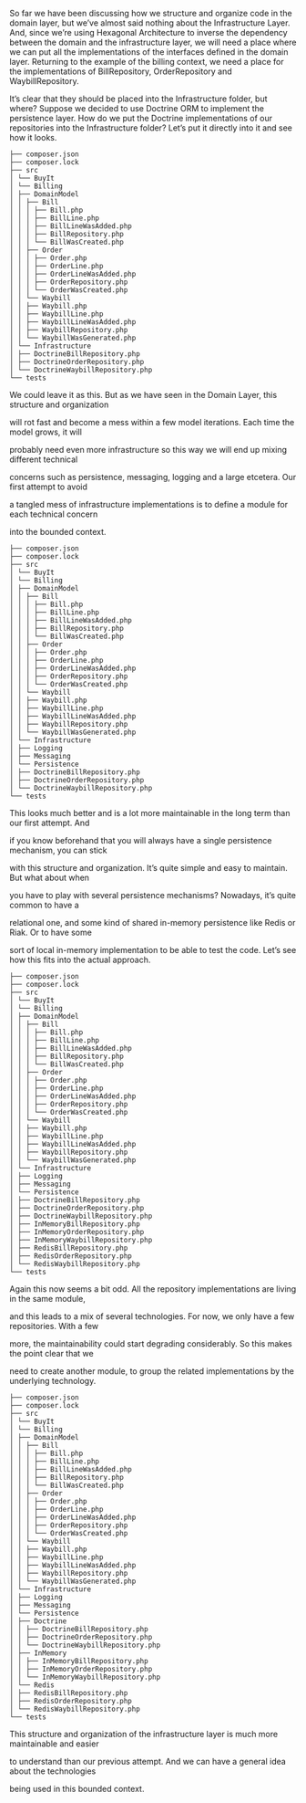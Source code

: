 So far we have been discussing how we structure and organize code in the domain layer, but we’ve almost said nothing about the Infrastructure Layer. And, since we’re using Hexagonal Architecture to inverse the dependency between the domain and the infrastructure layer, we will need a place where we can put all the implementations of the interfaces defined in the domain layer. Returning to the example of the billing context, we need a place for the implementations of BillRepository, OrderRepository and WaybillRepository.

It’s clear that they should be placed into the Infrastructure folder, but where? Suppose we decided to use Doctrine ORM to implement the persistence layer. How do we put the Doctrine implementations of our repositories into the Infrastructure folder? Let’s put it directly into it and see how it looks.

```
├── composer.json
├── composer.lock
├── src
│ └── BuyIt
│ └── Billing
│ ├── DomainModel
│ │ ├── Bill
│ │ │ ├── Bill.php
│ │ │ ├── BillLine.php
│ │ │ ├── BillLineWasAdded.php
│ │ │ ├── BillRepository.php
│ │ │ └── BillWasCreated.php
│ │ ├── Order
│ │ │ ├── Order.php
│ │ │ ├── OrderLine.php
│ │ │ ├── OrderLineWasAdded.php
│ │ │ ├── OrderRepository.php
│ │ │ └── OrderWasCreated.php
│ │ └── Waybill
│ │ ├── Waybill.php
│ │ ├── WaybillLine.php
│ │ ├── WaybillLineWasAdded.php
│ │ ├── WaybillRepository.php
│ │ └── WaybillWasGenerated.php
│ └── Infrastructure
│ ├── DoctrineBillRepository.php
│ ├── DoctrineOrderRepository.php
│ └── DoctrineWaybillRepository.php
└── tests
```

We could leave it as this. But as we have seen in the Domain Layer, this structure and organization

will rot fast and become a mess within a few model iterations. Each time the model grows, it will

probably need even more infrastructure so this way we will end up mixing different technical

concerns such as persistence, messaging, logging and a large etcetera. Our first attempt to avoid

a tangled mess of infrastructure implementations is to define a module for each technical concern

into the bounded context.

```
├── composer.json
├── composer.lock
├── src
│ └── BuyIt
│ └── Billing
│ ├── DomainModel
│ │ ├── Bill
│ │ │ ├── Bill.php
│ │ │ ├── BillLine.php
│ │ │ ├── BillLineWasAdded.php
│ │ │ ├── BillRepository.php
│ │ │ └── BillWasCreated.php
│ │ ├── Order
│ │ │ ├── Order.php
│ │ │ ├── OrderLine.php
│ │ │ ├── OrderLineWasAdded.php
│ │ │ ├── OrderRepository.php
│ │ │ └── OrderWasCreated.php
│ │ └── Waybill
│ │ ├── Waybill.php
│ │ ├── WaybillLine.php
│ │ ├── WaybillLineWasAdded.php
│ │ ├── WaybillRepository.php
│ │ └── WaybillWasGenerated.php
│ └── Infrastructure
│ ├── Logging
│ ├── Messaging
│ └── Persistence
│ ├── DoctrineBillRepository.php
│ ├── DoctrineOrderRepository.php
│ └── DoctrineWaybillRepository.php
└── tests
```

This looks much better and is a lot more maintainable in the long term than our first attempt. And

if you know beforehand that you will always have a single persistence mechanism, you can stick

with this structure and organization. It’s quite simple and easy to maintain. But what about when

you have to play with several persistence mechanisms? Nowadays, it’s quite common to have a

relational one, and some kind of shared in-memory persistence like Redis or Riak. Or to have some

sort of local in-memory implementation to be able to test the code. Let’s see how this fits into the actual approach.

```
├── composer.json
├── composer.lock
├── src
│ └── BuyIt
│ └── Billing
│ ├── DomainModel
│ │ ├── Bill
│ │ │ ├── Bill.php
│ │ │ ├── BillLine.php
│ │ │ ├── BillLineWasAdded.php
│ │ │ ├── BillRepository.php
│ │ │ └── BillWasCreated.php
│ │ ├── Order
│ │ │ ├── Order.php
│ │ │ ├── OrderLine.php
│ │ │ ├── OrderLineWasAdded.php
│ │ │ ├── OrderRepository.php
│ │ │ └── OrderWasCreated.php
│ │ └── Waybill
│ │ ├── Waybill.php
│ │ ├── WaybillLine.php
│ │ ├── WaybillLineWasAdded.php
│ │ ├── WaybillRepository.php
│ │ └── WaybillWasGenerated.php
│ └── Infrastructure
│ ├── Logging
│ ├── Messaging
│ └── Persistence
│ ├── DoctrineBillRepository.php
│ ├── DoctrineOrderRepository.php
│ ├── DoctrineWaybillRepository.php
│ ├── InMemoryBillRepository.php
│ ├── InMemoryOrderRepository.php
│ ├── InMemoryWaybillRepository.php
│ ├── RedisBillRepository.php
│ ├── RedisOrderRepository.php
│ └── RedisWaybillRepository.php
└── tests
```

Again this now seems a bit odd. All the repository implementations are living in the same module,

and this leads to a mix of several technologies. For now, we only have a few repositories. With a few

more, the maintainability could start degrading considerably. So this makes the point clear that we

need to create another module, to group the related implementations by the underlying technology.

```
├── composer.json
├── composer.lock
├── src
│ └── BuyIt
│ └── Billing
│ ├── DomainModel
│ │ ├── Bill
│ │ │ ├── Bill.php
│ │ │ ├── BillLine.php
│ │ │ ├── BillLineWasAdded.php
│ │ │ ├── BillRepository.php
│ │ │ └── BillWasCreated.php
│ │ ├── Order
│ │ │ ├── Order.php
│ │ │ ├── OrderLine.php
│ │ │ ├── OrderLineWasAdded.php
│ │ │ ├── OrderRepository.php
│ │ │ └── OrderWasCreated.php
│ │ └── Waybill
│ │ ├── Waybill.php
│ │ ├── WaybillLine.php
│ │ ├── WaybillLineWasAdded.php
│ │ ├── WaybillRepository.php
│ │ └── WaybillWasGenerated.php
│ └── Infrastructure
│ ├── Logging
│ ├── Messaging
│ └── Persistence
│ ├── Doctrine
│ │ ├── DoctrineBillRepository.php
│ │ ├── DoctrineOrderRepository.php
│ │ └── DoctrineWaybillRepository.php
│ ├── InMemory
│ │ ├── InMemoryBillRepository.php
│ │ ├── InMemoryOrderRepository.php
│ │ └── InMemoryWaybillRepository.php
│ └── Redis
│ ├── RedisBillRepository.php
│ ├── RedisOrderRepository.php
│ └── RedisWaybillRepository.php
└── tests
```

This structure and organization of the infrastructure layer is much more maintainable and easier

to understand than our previous attempt. And we can have a general idea about the technologies

being used in this bounded context.



